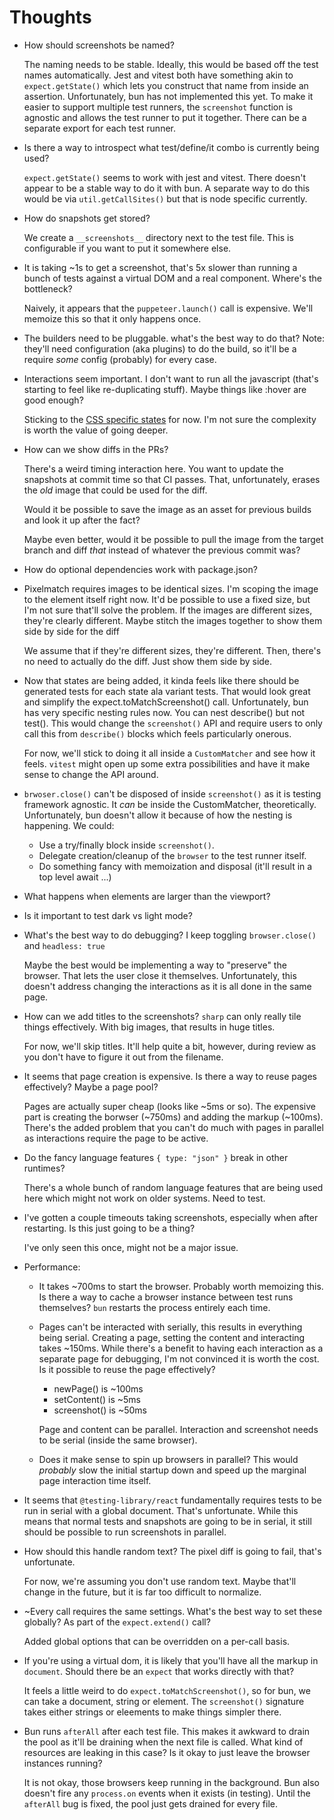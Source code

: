 # Thoughts

- How should screenshots be named?

  The naming needs to be stable. Ideally, this would be based off the test names
  automatically. Jest and vitest both have something akin to `expect.getState()`
  which lets you construct that name from inside an assertion. Unfortunately,
  bun has not implemented this yet. To make it easier to support multiple test
  runners, the `screenshot` function is agnostic and allows the test runner to
  put it together. There can be a separate export for each test runner.

- Is there a way to introspect what test/define/it combo is currently being
  used?

  `expect.getState()` seems to work with jest and vitest. There doesn't appear
  to be a stable way to do it with bun. A separate way to do this would be via
  `util.getCallSites()` but that is node specific currently.

- How do snapshots get stored?

  We create a `__screenshots__` directory next to the test file. This is
  configurable if you want to put it somewhere else.

- It is taking ~1s to get a screenshot, that's 5x slower than running a bunch of
  tests against a virtual DOM and a real component. Where's the bottleneck?

  Naively, it appears that the `puppeteer.launch()` call is expensive. We'll
  memoize this so that it only happens once.

- The builders need to be pluggable. what's the best way to do that? Note:
  they'll need configuration (aka plugins) to do the build, so it'll be a
  require _some_ config (probably) for every case.

- Interactions seem important. I don't want to run all the javascript (that's
  starting to feel like re-duplicating stuff). Maybe things like :hover are good
  enough?

  Sticking to the
  [CSS specific states](https://tailwindcss.com/docs/hover-focus-and-other-states)
  for now. I'm not sure the complexity is worth the value of going deeper.

- How can we show diffs in the PRs?

  There's a weird timing interaction here. You want to update the snapshots at
  commit time so that CI passes. That, unfortunately, erases the _old_ image
  that could be used for the diff.

  Would it be possible to save the image as an asset for previous builds and
  look it up after the fact?

  Maybe even better, would it be possible to pull the image from the target
  branch and diff _that_ instead of whatever the previous commit was?

- How do optional dependencies work with package.json?

- Pixelmatch requires images to be identical sizes. I'm scoping the image to the
  element itself right now. It'd be possible to use a fixed size, but I'm not
  sure that'll solve the problem. If the images are different sizes, they're
  clearly different. Maybe stitch the images together to show them side by side
  for the diff

  We assume that if they're different sizes, they're different. Then, there's no
  need to actually do the diff. Just show them side by side.

- Now that states are being added, it kinda feels like there should be generated
  tests for each state ala variant tests. That would look great and simplify the
  expect.toMatchScreenshot() call. Unfortunately, bun has very specific nesting
  rules now. You can nest describe() but not test(). This would change the
  `screenshot()` API and require users to only call this from `describe()`
  blocks which feels particularly onerous.

  For now, we'll stick to doing it all inside a `CustomMatcher` and see how it
  feels. `vitest` might open up some extra possibilities and have it make sense
  to change the API around.

- `brwoser.close()` can't be disposed of inside `screenshot()` as it is testing
  framework agnostic. It _can_ be inside the CustomMatcher, theoretically.
  Unfortunately, bun doesn't allow it because of how the nesting is happening.
  We could:
  - Use a try/finally block inside `screenshot()`.
  - Delegate creation/cleanup of the `browser` to the test runner itself.
  - Do something fancy with memoization and disposal (it'll result in a top
    level await ...)

- What happens when elements are larger than the viewport?

- Is it important to test dark vs light mode?

- What's the best way to do debugging? I keep toggling `browser.close()` and
  `headless: true`

  Maybe the best would be implementing a way to "preserve" the browser. That
  lets the user close it themselves. Unfortunately, this doesn't address
  changing the interactions as it is all done in the same page.

- How can we add titles to the screenshots? `sharp` can only really tile things
  effectively. With big images, that results in huge titles.

  For now, we'll skip titles. It'll help quite a bit, however, during review as
  you don't have to figure it out from the filename.

- It seems that page creation is expensive. Is there a way to reuse pages
  effectively? Maybe a page pool?

  Pages are actually super cheap (looks like ~5ms or so). The expensive part is
  creating the borwser (~750ms) and adding the markup (~100ms). There's the
  added problem that you can't do much with pages in parallel as interactions
  require the page to be active.

- Do the fancy language features `{ type: "json" }` break in other runtimes?

  There's a whole bunch of random language features that are being used here
  which might not work on older systems. Need to test.

- I've gotten a couple timeouts taking screenshots, especially when after
  restarting. Is this just going to be a thing?

  I've only seen this once, might not be a major issue.

- Performance:
  - It takes ~700ms to start the browser. Probably worth memoizing this. Is
    there a way to cache a browser instance between test runs themselves? `bun`
    restarts the process entirely each time.

  - Pages can't be interacted with serially, this results in everything being
    serial. Creating a page, setting the content and interacting takes ~150ms.
    While there's a benefit to having each interaction as a separate page for
    debugging, I'm not convinced it is worth the cost. Is it possible to reuse
    the page effectively?
    - newPage() is ~100ms
    - setContent() is ~5ms
    - screenshot() is ~50ms

    Page and content can be parallel. Interaction and screenshot needs to be
    serial (inside the same browser).

  - Does it make sense to spin up browsers in parallel? This would _probably_
    slow the initial startup down and speed up the marginal page interaction
    time itself.

- It seems that `@testing-library/react` fundamentally requires tests to be run
  in serial with a global document. That's unfortunate. While this means that
  normal tests and snapshots are going to be in serial, it still should be
  possible to run screenshots in parallel.

- How should this handle random text? The pixel diff is going to fail, that's
  unfortunate.

  For now, we're assuming you don't use random text. Maybe that'll change in the
  future, but it is far too difficult to normalize.

- ~Every call requires the same settings. What's the best way to set these
  globally? As part of the `expect.extend()` call?

  Added global options that can be overridden on a per-call basis.

- If you're using a virtual dom, it is likely that you'll have all the markup in
  `document`. Should there be an `expect` that works directly with that?

  It feels a little weird to do `expect.toMatchScreenshot()`, so for bun, we can
  take a document, string or element. The `screenshot()` signature takes either
  strings or eleements to make things simpler there.

- Bun runs `afterAll` after each test file. This makes it awkward to drain the
  pool as it'll be draining when the next file is called. What kind of resources
  are leaking in this case? Is it okay to just leave the browser instances
  running?

  It is not okay, those browsers keep running in the background. Bun also
  doesn't fire any `process.on` events when it exists (in testing). Until the
  `afterAll` bug is fixed, the pool just gets drained for every file.
